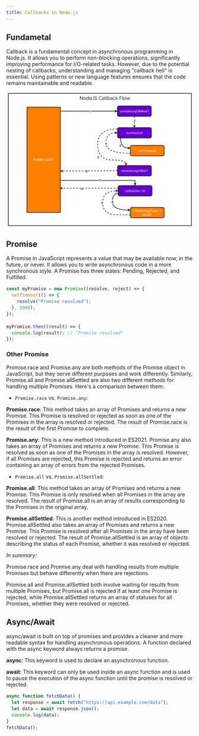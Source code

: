 ```yaml
---
title: Callbacks in Node.js
---
```


## Fundametal

Callback is a fundamental concept in asynchronous programming in Node.js. It allows you to perform non-blocking operations, significantly improving performance for I/O-related tasks. However, due to the potential nesting of callbacks, understanding and managing "callback hell" is essential. Using patterns or new language features ensures that the code remains maintainable and readable.

![Image](https://raw.githubusercontent.com/quankori/quankori.github.io/master/src/images/programming/7.png)

## Promise

A Promise in JavaScript represents a value that may be available now, in the future, or never. It allows you to write asynchronous code in a more synchronous style. A Promise has three states: Pending, Rejected, and Fulfilled.

```js
const myPromise = new Promise((resolve, reject) => {
  setTimeout(() => {
    resolve("Promise resolved");
  }, 2000);
});

myPromise.then((result) => {
  console.log(result); // "Promise resolved"
});
```

### Other Promise

Promise.race and Promise.any are both methods of the Promise object in JavaScript, but they serve different purposes and work differently. Similarly, Promise.all and Promise.allSettled are also two different methods for handling multiple Promises. Here's a comparison between them:

- `Promise.race` vs. `Promise.any`:

**Promise.race**: This method takes an array of Promises and returns a new Promise. This Promise is resolved or rejected as soon as one of the Promises in the array is resolved or rejected. The result of Promise.race is the result of the first Promise to complete.

**Promise.any**: This is a new method introduced in ES2021. Promise.any also takes an array of Promises and returns a new Promise. This Promise is resolved as soon as one of the Promises in the array is resolved. However, if all Promises are rejected, this Promise is rejected and returns an error containing an array of errors from the rejected Promises.

- `Promise.all` vs. `Promise.allSettled`:

**Promise.all**: This method takes an array of Promises and returns a new Promise. This Promise is only resolved when all Promises in the array are resolved. The result of Promise.all is an array of results corresponding to the Promises in the original array.

**Promise.allSettled**: This is another method introduced in ES2020. Promise.allSettled also takes an array of Promises and returns a new Promise. This Promise is resolved after all Promises in the array have been resolved or rejected. The result of Promise.allSettled is an array of objects describing the status of each Promise, whether it was resolved or rejected.

*In summary:*

Promise.race and Promise.any deal with handling results from multiple Promises but behave differently when there are rejections.

Promise.all and Promise.allSettled both involve waiting for results from multiple Promises, but Promise.all is rejected if at least one Promise is rejected, while Promise.allSettled returns an array of statuses for all Promises, whether they were resolved or rejected.

## Async/Await

async/await is built on top of promises and provides a cleaner and more readable syntax for handling asynchronous operations. A function declared with the async keyword always returns a promise.

**async**: This keyword is used to declare an asynchronous function.

**await**: This keyword can only be used inside an async function and is used to pause the execution of the async function until the promise is resolved or rejected.

```js
async function fetchData() {
  let response = await fetch("https://api.example.com/data");
  let data = await response.json();
  console.log(data);
}
fetchData();
```
